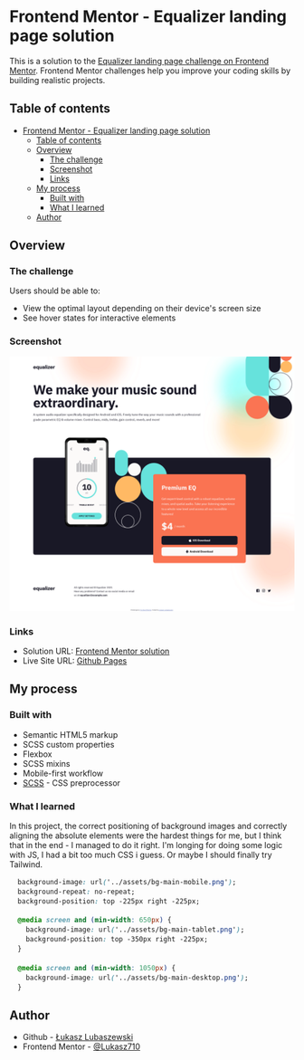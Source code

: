 # Frontend Mentor - Equalizer landing page solution

This is a solution to the [Equalizer landing page challenge on Frontend Mentor](https://www.frontendmentor.io/challenges/equalizer-landing-page-7VJ4gp3DE). Frontend Mentor challenges help you improve your coding skills by building realistic projects. 

## Table of contents

- [Frontend Mentor - Equalizer landing page solution](#frontend-mentor---equalizer-landing-page-solution)
  - [Table of contents](#table-of-contents)
  - [Overview](#overview)
    - [The challenge](#the-challenge)
    - [Screenshot](#screenshot)
    - [Links](#links)
  - [My process](#my-process)
    - [Built with](#built-with)
    - [What I learned](#what-i-learned)
  - [Author](#author)

## Overview

### The challenge

Users should be able to:

- View the optimal layout depending on their device's screen size
- See hover states for interactive elements

### Screenshot

![](./screenshot.png)

### Links

- Solution URL: [Frontend Mentor solution](https://www.frontendmentor.io/solutions/mobilefirst-equalizer-page-using-scss-Wso5oVGi8O)
- Live Site URL: [Github Pages](https://luckyszakul0.github.io/FM-Equalizer-landing-page/)

## My process

### Built with

- Semantic HTML5 markup
- SCSS custom properties
- Flexbox
- SCSS mixins
- Mobile-first workflow
- [SCSS](https://sass-lang.com/) - CSS preprocessor

### What I learned

In this project, the correct positioning of background images and correctly aligning the absolute elements were the hardest things for me, but I think that in the end - I managed to do it right. I'm longing for doing some logic with JS, I had a bit too much CSS i guess. Or maybe I should finally try Tailwind.

```css
  background-image: url('../assets/bg-main-mobile.png');
  background-repeat: no-repeat;
  background-position: top -225px right -225px;

  @media screen and (min-width: 650px) {
    background-image: url('../assets/bg-main-tablet.png');
    background-position: top -350px right -225px;
  }

  @media screen and (min-width: 1050px) {
    background-image: url('../assets/bg-main-desktop.png');
  }
```

## Author

- Github - [Łukasz Lubaszewski](https://github.com/luckyszakul0)
- Frontend Mentor - [@Lukasz710](https://www.frontendmentor.io/profile/Lukasz710)
